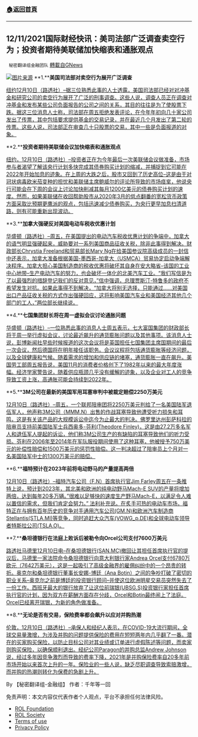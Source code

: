 ###  [:house:返回首頁](https://github.com/ourhimalayas/txt)
---


## 12/11/2021国际财经快讯：美司法部广泛调查卖空行为；投资者期待美联储加快缩表和通胀观点
` 秘密翻译组金融团队` [轉載自GNews](https://gnews.org/zh-hans/1743481/)

![](https://assets.gnews.org/wp-content/uploads/2021/12/图片1-57.png)[图片来源](https://www.reuters.com)
**1.****美国司法部对卖空行为展开广泛调查**

[纽约12月10日（路透社）–据三位熟悉此事的人士透露，美国司法部已经对对冲基金和研究公司的卖空行为展开了广泛的刑事调查。这些人说，调查人员正在调查对冲基金和发布某些公司负面报告的公司之间的关系，其目的往往是为了使股票下跌。据这三位消息人士称，司法部在周五拒绝发表评论，在今年年初向几十家公司发出了传票，其中包括要求提供基金的交易记录，并在最近几个月发出了第二轮的传票。这些人说，司法部正在审查几十只股票的交易，其中一些是负面报道的对象。](https://www.reuters.com/markets/europe/us-doj-launches-expansive-probe-into-short-selling-bloomberg-news-2021-12-10/)

**2.****投资者期待美联储会议加快缩表和通胀观点**

[纽约，12月10日（路透社）–投资者正在为今年最后一次美联储会议做准备，市场参与者渴望了解该央行计划多快完成其债券购买计划的缩减，并捕捉到它可能在2022年开始加息的迹象。在上周的大跌之后，股市又回到了历史高位–这是由于对冠状病毒欧米茄变种的担忧和美联储主席鲍威尔的评论所导致的市场痉挛，他说央行可能会在下周的会议上讨论加快削减其每月1200亿美元的债券购买计划的速度。然而，如果美联储在收回帮助股市从2020年3月的低点翻番的宽松货币政策方面采取比预期更鹰派的观点，包括迅速减少债券购买，为央行更早加息扫清道路，则有可能重新出现波动。](https://www.reuters.com/markets/europe/wall-st-week-ahead-investors-await-faster-taper-inflation-view-fed-meeting-2021-12-10/)

**3.****加拿大强硬反对美国电动车税收优惠计划**

[华盛顿（路透社）–周五，在美国提出的电动汽车税收优惠计划的争端中，加拿大的语气明显强硬起来，威胁要对一系列美国商品征收关税，除非此事得到解决。财政部长Chrystia Freeland和贸易部长Mary Ng在给美国参议院高级成员的一封信中还表示，加拿大准备根据美国-墨西哥-加拿大（USMCA）贸易协定启动争端解决程序。加拿大担心美国制造商的税收优惠将破坏其自身在安大略省–该国的工业中心地带–生产电动汽车的努力，也会破坏一体化的北美汽车工业。“我们写信是为了以最强烈的措辞登记我们的反对意见，”信中强调，总理贾斯汀-特鲁多的政府不希望发生对抗。如果此事得不到解决，“加拿大将别无选择，只能通过……对美国出口产品征收关税的方式作出强硬回应，这将影响美国汽车业和美国经济其他几个部门的工人，”两位部长继续说。](https://www.oann.com/canada-threatens-to-impose-tariffs-on-u-s-goods-over-ev-tax-credit-plan/)

**4.****七国集团财长将在周一虚拟会议讨论通胀问题**

[华盛顿（路透社）–一位熟悉此事的消息人士周五表示，七大富国集团的财政部长将于周一举行虚拟会议，讨论最近飙升的通货膨胀问题以及其他事项。该消息人士说，彭博新闻社早些时候报道的这次会议将是英国担任七国集团主席国期间的最后一次会议，然后德国将在明年接任该职务。会议议程将包括通货膨胀等经济问题，以及全球健康和气候。随着需求的增加和供应链的堵塞，通货膨胀一直在飙升。美国劳工部周五报告说，美国11月的消费者价格创下了1982年以来的最大年度涨幅。经济学家警告说，随着供应瓶颈几乎没有缓解的迹象，以及企业对工人的竞争导致工资上涨，高通胀可能会持续到2022年。](https://www.oann.com/g7-finance-ministers-to-discuss-inflation-at-virtual-meeting-on-monday/)

**5.****3M公司在最新的美国军用耳塞审判中被裁定赔偿2250万美元**

[12月10日（路透社）–周五，一个联邦陪审团将2250万美元判给了一名美国陆军退伍军人，他声称3M公司（MMM.N）出售的作战耳塞导致他遭受听力损失和耳鸣，这是有关该产品的大规模诉讼中迄今为止最大的判决。佛罗里达州彭萨科拉的陪审员支持前美国陆军士兵西奥多-芬利(Theodore Finley)，这是由27.2万多名军人和退伍军人提起的诉讼，他们称3M公司生产的有缺陷的耳塞导致他们的听力受损。芬利在2006年至2014年在军队服役期间使用了这种耳塞，他被授予750万美元的补偿性赔偿和1500万美元的惩罚性赔偿。这一判决超过了陪审员上个月对一名美国陆军中士的1300万美元的赔偿。](https://www.reuters.com/world/us/3m-hit-with-225-million-verdict-latest-us-military-earplug-trial-2021-12-11/)

**6.****福特预计在2023年前将电动野马的产量提高两倍**

[12月10日（路透社）–福特汽车公司（F.N）首席执行官Jim Farley周五在一条推特上说，预计到2023年，其北美和欧洲的纯电动野马Mach-E SUV的产量将增加两倍，达到每年20多万辆。”很难以足够快的速度生产野马Mach-E，以满足令人难以置信的需求，但我们肯定会努力。” 法利补充说。在炙手可热的电动车市场，福特正在与拥有百年历史的竞争对手通用汽车公司(GM.N)和欧洲汽车制造商Stellantis(STLA.MI)等竞争，同时追赶大众汽车(VOWG\_p.DE)和全球电动车领导者特斯拉公司(TSLA.O)。](https://www.reuters.com/markets/europe/ford-expects-triple-electric-mustang-output-by-2023-2021-12-11/)

**7.****桑坦德银行在法庭上败诉后被勒令向Orcel公司支付7600万美元**

[路透社马德里12月10日电–在桑坦德银行(SAN.MC)撤回让其担任首席执行官的提议后，马德里一家法院命令桑坦德银行向意大利银行家Andrea Orcel支付6780万欧元（7642万美元），这是一起吸引了高级金融界的雇佣纠纷中的一个昂贵的转折。奥克尔和桑坦德银行董事长安娜-博廷（Ana Botin）之间的争吵打破了密切的职业关系–奥克尔之前是博廷的投资银行顾问–并使这位欧洲明星交易员突然失去了一份工作。西班牙最大的银行放弃了让这位前瑞银(UBSG.S)投资银行家担任首席执行官的计划，因为双方在薪酬方面存在分歧，Orcel和Botin最终闹上了法庭。Orcel已经离开瑞银，为新的角色做准备。](https://www.reuters.com/business/santander-ordered-pay-orcel-76-million-over-withdrawn-job-offer-2021-12-10/)

**8.****无论是否有交易，保险费率都会飙升以应对并购热潮**

[伦敦，12月10日（路透社）–承保人和经纪人表示，在COVID-19大流行期间，全球交易量激增，为涉及并购的问题提供保险的费用在短短两年内几乎翻了一番。潜在的买家购买保险，以防止目标公司对其业绩或订单进行虚假陈述等问题，而卖家则购买保险，以确保顺利退出。经纪公司Paragon的并购总监Andrew Johnson说，经过多年因竞争激烈而导致的费率下降，2021年是并购保险费率自20多年前市场开始以来首次上升的一年。保险业的一些人说，缺乏尽职调查导致索赔激增，而并购的热潮则转化为保费的急剧上升。](https://www.reuters.com/markets/europe/deal-or-no-deal-insurance-rates-soar-cover-ma-boom-2021-12-10/s)

By 【秘密翻译组-金融组】
作者：千年等一回

 

免责声明：本文内容仅代表作者个人观点，平台不承担任何法律风险。

- [ROL Foundation](https://rolfoundation.org/)
- [ROL Society](https://rolsociety.org/)
- [Terms of use](https://gnews.org/terms-of-use-3/)
- [Privacy Policy](https://gnews.org/privacy-policy/)
